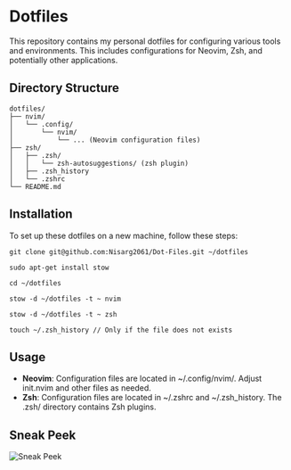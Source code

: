 # Dotfiles
This repository contains my personal dotfiles for configuring various tools and environments. This includes configurations for Neovim, Zsh, and potentially other applications.

## Directory Structure

```
dotfiles/
├── nvim/
│   └── .config/
│       └── nvim/ 
│           └── ... (Neovim configuration files)
├── zsh/
│   ├── .zsh/
│   │   └── zsh-autosuggestions/ (zsh plugin)
│   ├── .zsh_history
│   └── .zshrc
└── README.md
```

## Installation
To set up these dotfiles on a new machine, follow these steps:
```
git clone git@github.com:Nisarg2061/Dot-Files.git ~/dotfiles
```

```
sudo apt-get install stow
```

```
cd ~/dotfiles
```

```
stow -d ~/dotfiles -t ~ nvim
```

```
stow -d ~/dotfiles -t ~ zsh
```
```
touch ~/.zsh_history // Only if the file does not exists
```

## Usage
- **Neovim**: Configuration files are located in ~/.config/nvim/. Adjust init.nvim and other files as needed.
- **Zsh**: Configuration files are located in ~/.zshrc and ~/.zsh_history. The .zsh/ directory contains Zsh plugins.


## Sneak Peek
![Sneak Peek](https://github.com/user-attachments/assets/70b7227c-b475-4ef6-a82a-9c19b6a0d00a)
